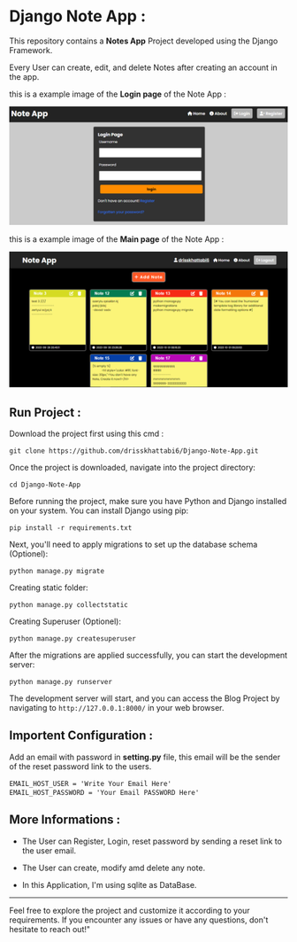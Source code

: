 # Django Note App :


This repository contains a **Notes App** Project developed using the Django Framework.

Every User can create, edit, and delete Notes after creating an account in the app.

this is a example image of the **Login page** of the Note App : 

![Note App Login Page](img2.png)

this is a example image of the **Main page** of the Note App : 

![Note App Main Page](img1.png)


## Run Project : 

Download the project first using this cmd :

```
git clone https://github.com/drisskhattabi6/Django-Note-App.git
```

Once the project is downloaded, navigate into the project directory:

```
cd Django-Note-App
```

Before running the project, make sure you have Python and Django installed on your system. You can install Django using pip:

```
pip install -r requirements.txt
```

Next, you'll need to apply migrations to set up the database schema (Optionel):

```
python manage.py migrate
```

Creating static folder:

```
python manage.py collectstatic
```

Creating Superuser (Optionel):

```
python manage.py createsuperuser
```

After the migrations are applied successfully, you can start the development server:

```
python manage.py runserver
```

The development server will start, and you can access the Blog Project by navigating to `http://127.0.0.1:8000/` in your web browser.

## Importent Configuration : 

Add an email with password in **setting.py** file, this email will be the sender of the reset password link to the users.

```
EMAIL_HOST_USER = 'Write Your Email Here'
EMAIL_HOST_PASSWORD = 'Your Email PASSWORD Here'
```

## More Informations :

- The User can Register, Login, reset password by sending a reset link to the user email.

- The User can create, modify amd delete any note.

- In this Application, I'm using sqlite as DataBase.
  
------

Feel free to explore the project and customize it according to your requirements. If you encounter any issues or have any questions, don't hesitate to reach out!"
